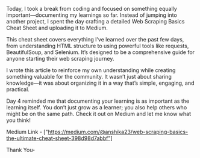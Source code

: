 Today, I took a break from coding and focused on something equally important—documenting my learnings so far. Instead of jumping into another project, I spent the day crafting a detailed Web Scraping Basics Cheat Sheet and uploading it to Medium.

This cheat sheet covers everything I’ve learned over the past few days, from understanding HTML structure to using powerful tools like requests, BeautifulSoup, and Selenium. It’s designed to be a comprehensive guide for anyone starting their web scraping journey.

I wrote this article to reinforce my own understanding while creating something valuable for the community. It wasn’t just about sharing knowledge—it was about organizing it in a way that’s simple, engaging, and practical.

Day 4 reminded me that documenting your learning is as important as the learning itself. You don’t just grow as a learner; you also help others who might be on the same path. Check it out on Medium and let me know what you think!

Medium Link - ["https://medium.com/@anshika23/web-scraping-basics-the-ultimate-cheat-sheet-398d98d7abbf"]


Thank You-
